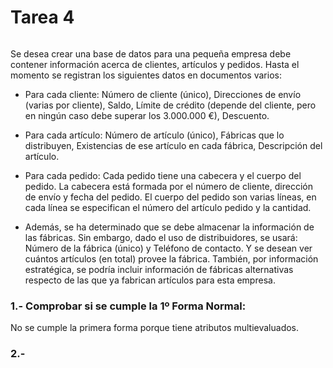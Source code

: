 # Tarea 4

![<image>]()

Se desea crear una base de datos para una pequeña empresa debe contener información acerca de clientes, artículos y pedidos. Hasta el momento se registran los siguientes datos en documentos varios:

- Para cada cliente: Número de cliente (único), Direcciones de envío (varias por cliente), Saldo, Límite de crédito (depende del cliente, pero en ningún caso debe superar los 3.000.000 €), Descuento.

- Para cada artículo: Número de artículo (único), Fábricas que lo distribuyen, Existencias de ese artículo en cada fábrica, Descripción del artículo.

- Para cada pedido: Cada pedido tiene una cabecera y el cuerpo del pedido. La cabecera está formada por el número de cliente, dirección de envío y fecha del pedido. El cuerpo del pedido son varias líneas, en cada línea se especifican el número del artículo pedido y la cantidad.

- Además, se ha determinado que se debe almacenar la información de las fábricas. Sin embargo, dado el uso de distribuidores, se usará: Número de la fábrica (único) y Teléfono de contacto. Y se desean ver cuántos artículos (en total) provee la fábrica. También, por información estratégica, se podría incluir información de fábricas alternativas respecto de las que ya fabrican artículos para esta empresa.

### 1.- Comprobar si se cumple la 1º Forma Normal:

No se cumple la primera forma porque tiene atributos multievaluados.

### 2.-
